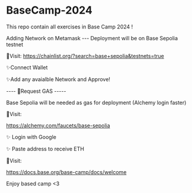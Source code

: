 # BaseCamp-2024
This repo contain all exercises in Base Camp 2024 !

Adding Network on Metamask ---
Deployment will be on Base Sepolia testnet


📍Visit:
https://chainlist.org/?search=base+sepolia&testnets=true

✨Connect Wallet

✨Add any avaialble Network and Approve!

---- 🧮Request GAS -----

Base Sepolia will be needed as gas for deployment  (Alchemy login faster)


📍Visit:

https://alchemy.com/faucets/base-sepolia

✨ Login with Google

✨ Paste address to receive ETH


📍Visit:

https://docs.base.org/base-camp/docs/welcome

Enjoy based camp <3

